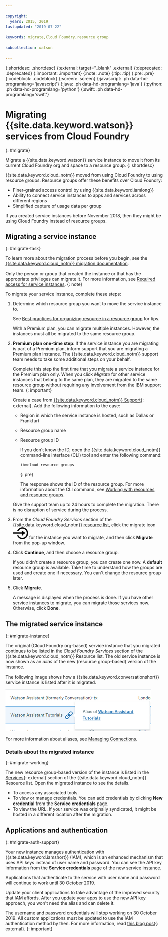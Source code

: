 ```yaml
---

copyright:
  years: 2015, 2019
lastupdated: "2019-07-22"

keywords: migrate,Cloud Foundry,resource group

subcollection: watson

---
```


{:shortdesc: .shortdesc}
{:external: target="_blank" .external}
{:deprecated: .deprecated}
{:important: .important}
{:note: .note}
{:tip: .tip}
{:pre: .pre}
{:codeblock: .codeblock}
{:screen: .screen}
{:javascript: .ph data-hd-programlang='javascript'}
{:java: .ph data-hd-programlang='java'}
{:python: .ph data-hd-programlang='python'}
{:swift: .ph data-hd-programlang='swift'}

# Migrating {{site.data.keyword.watson}} services from Cloud Foundry
{: #migrate}

Migrate a {{site.data.keyword.watson}} service instance to move it from its current Cloud Foundry org and space to a resource group.
{: shortdesc}

{{site.data.keyword.cloud_notm}} moved from using Cloud Foundry to using resource groups. Resource groups offer these benefits over Cloud Foundry:

- Finer-grained access control by using {{site.data.keyword.iamlong}}
- Ability to connect service instances to apps and services across different regions
- Simplified capture of usage data per group

If you created service instances before November 2018, then they might be using Cloud Foundry instead of resource groups.

## Migrating a service instance
{: #migrate-task}

To learn more about the migration process before you begin, see the [{{site.data.keyword.cloud_notm}} migration documentation](/docs/resources?topic=resources-migrate).

Only the person or group that created the instance or that has the appropriate privileges can migrate it. For more information, see [Required access for service instances](/docs/resources?topic=resources-migrate#required_access_instances).
{: note}

To migrate your service instance, complete these steps:

1.  Determine which resource group you want to move the service instance to.

    See [Best practices for organizing resource in a resource group](/docs/resources?topic=resources-bp_resourcegroups) for tips.

    With a Premium plan, you can migrate multiple instances. However, the instances must all be migrated to the same resource group.

1.  **Premium plan one-time step**: If the service instance you are migrating is part of a Premium plan, inform support that you are migrating a Premium plan instance. The {{site.data.keyword.cloud_notm}} support team needs to take some additional steps on your behalf.

    Complete this step the first time that you migrate a service instance for the Premium plan only. When you click *Migrate* for other service instances that belong to the same plan, they are migrated to the same resource group without requiring any involvement from the IBM support team.
    {: important}

    Create a case from [{{site.data.keyword.cloud_notm}} Support](https://cloud.ibm.com/unifiedsupport/supportcenter){: external}. Add the following information to the case:

    - Region in which the service instance is hosted, such as Dallas or Frankfurt
    - Resource group name
    - Resource group ID

        If you don't know the ID, open the {{site.data.keyword.cloud_notm}} command-line interface (CLI) tool and enter the following command:

        ```bash
        ibmcloud resource groups
        ```
        {: pre}

        The response shows the ID of the resource group. For more information about the CLI command, see [Working with resources and resource groups](/docs/cli?topic=cloud-cli-ibmcloud_commands_resource#ibmcloud_commands_resource).

    Give the support team up to 24 hours to complete the migration. There is no disruption of service during the process.

1.  From the *Cloud Foundry Services* section of the {{site.data.keyword.cloud_notm}} [resource list](/resources?groups=cf-services), click the migrate icon ![Migrate](images/migrate.svg) for the instance you want to migrate, and then click **Migrate** from the pop-up window.

1.  Click **Continue**, and then choose a resource group.

    If you didn't create a resource group, you can create one now. A **default** resource group is available. Take time to understand how the groups are used and create one if necessary. You can't change the resource group later.

1.  Click **Migrate**.

    A message is displayed when the process is done. If you have other service instances to migrate, you can migrate those services now. Otherwise, click **Done**.

## The migrated service instance
{: #migrate-instance}

The original (Cloud Foundry org-based) service instance that you migrated continues to be listed in the *Cloud Foundry Services* section of the {{site.data.keyword.cloud_notm}} Resource list. The old service instance is now shown as an *alias* of the new (resource group-based) version of the instance.

The following image shows how a {{site.data.keyword.conversationshort}} service instance is listed after it is migrated.

![Shows that the current service instance is now an alias of a resource-based instance](images/alias.png)

For more information about aliases, see [Managing Connections](/docs/resources/connecting_apps?topic=resources-connect_app#what_is_alias).

### Details about the migrated instance
{: #migrate-working}

The new resource group-based version of the instance is listed in the [Services](/resources?groups=resource-instance){: external} section of the {{site.data.keyword.cloud_notm}} Resource list. Open the migrated instance to see the details.

- To access any associated tools.
- To view or manage credentials. You can add credentials by clicking **New credential** from the **Service credentials** page.
- To view the URL. If your service was originally syndicated, it might be hosted in a different location after the migration.

## Applications and authentication
{: #migrate-auth-support}

Your new instance manages authentication with {{site.data.keyword.iamshort}} (IAM), which is an enhanced mechanism that uses API keys instead of user name and password. You can see the API key information from the **Service credentials** page of the new service instance.

Applications that authenticate to the service with user name and password will continue to work until 30 October 2019.

Update your client applications to take advantage of the improved security that IAM affords. After you update your apps to use the new API key approach, you won't need the alias and can delete it.

The username and password credentials will stop working on 30 October 2019. All custom applications must be updated to use the IAM authentication method by then. For more information, read [this blog post](http://ibm.biz/watsoncf2iam){: external}.
{: important}
